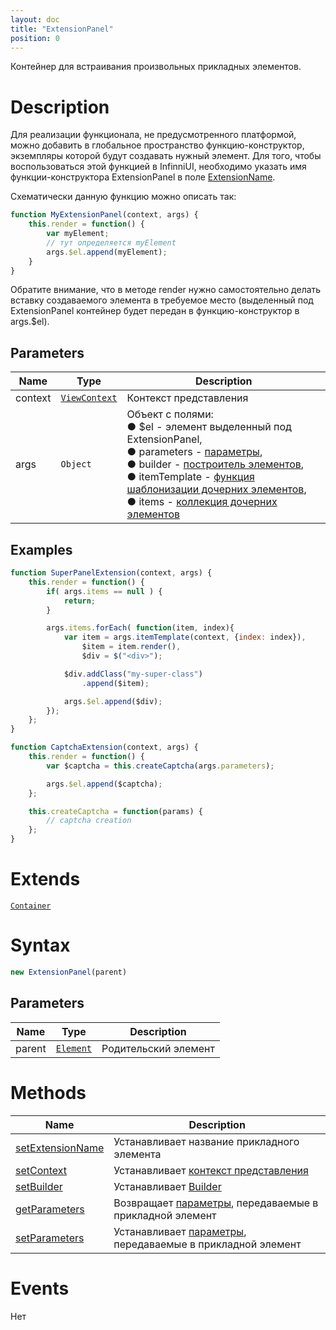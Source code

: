 ```yaml
---
layout: doc
title: "ExtensionPanel"
position: 0
---
```


Контейнер для встраивания произвольных прикладных элементов.

# Description

Для реализации функционала, не предусмотренного платформой, можно добавить в глобальное пространство функцию-конструктор, 
экземпляры которой будут создавать нужный элемент. 
Для того, чтобы воспользоваться этой функцией в InfinniUI, необходимо указать имя функции-конструктора ExtensionPanel в поле [ExtensionName](ExtensionPanel.setExtensionName/).

Схематически данную функцию можно описать так:

```js
function MyExtensionPanel(context, args) {	
    this.render = function() {
    	var myElement;
    	// тут определяется myElement
    	args.$el.append(myElement);
	}
}
```
Обратите внимание, что в методе render нужно самостоятельно делать вставку создаваемого элемента в требуемое место (выделенный под ExtensionPanel контейнер будет передан в функцию-конструктор в args.$el).

## Parameters

|Name|Type|Description|
|----|----|-----------|
|context|[`ViewContext`](/docs/API/Core/Context)|Контекст представления|
|args|`Object`|Объект с полями: <br> &#9679; $el - элемент выделенный под ExtensionPanel,<br> &#9679; parameters - [параметры](ExtensionPanel.getParameters/),<br> &#9679; builder - [построитель элементов](/docs/Api/Core/Builders/),<br> &#9679; itemTemplate - [функция шаблонизации дочерних элементов](/docs/API/Core/Elements/Container/Container.getItemTemplate/),<br> &#9679; items - [коллекция дочерних элементов](/docs/API/Core/Elements/Container/Container.getItems/)|

## Examples

```js
function SuperPanelExtension(context, args) {
    this.render = function() {
        if( args.items == null ) {
            return;
        }

        args.items.forEach( function(item, index){
            var item = args.itemTemplate(context, {index: index}),
                $item = item.render(),
                $div = $("<div>");

            $div.addClass("my-super-class")
                .append($item);

            args.$el.append($div);
        });
    };
}
```

```js
function CaptchaExtension(context, args) {	
    this.render = function() {
    	var $captcha = this.createCaptcha(args.parameters);

    	args.$el.append($captcha);
	};

	this.createCaptcha = function(params) {
    	// captcha creation
	};
}
```




# Extends

[`Container`](/docs/API/Core/Elements/Container/)

# Syntax

```js
new ExtensionPanel(parent)
```

## Parameters

|Name|Type|Description|
|----|----|-----------|
|parent|[`Element`](../../Core/Elements/Element)|Родительский элемент|

# Methods

|Name|Description|
|----|-----------|
|[setExtensionName](ExtensionPanel.setExtensionName/)|Устанавливает название прикладного элемента|
|[setContext](ExtensionPanel.setContext/)|Устанавливает [контекст представления](/docs/Api/Core/Context/)|
|[setBuilder](ExtensionPanel.setBuilder/)|Устанавливает [Builder](/docs/Api/Core/Builders/)|
|[getParameters](ExtensionPanel.getParameters/)|Возвращает [параметры](/docs/Api/Core/Parameters/), передаваемые в прикладной элемент|
|[setParameters](ExtensionPanel.setParameters/)|Устанавливает [параметры](/docs/Api/Core/Parameters/), передаваемые в прикладной элемент|

# Events

Нет